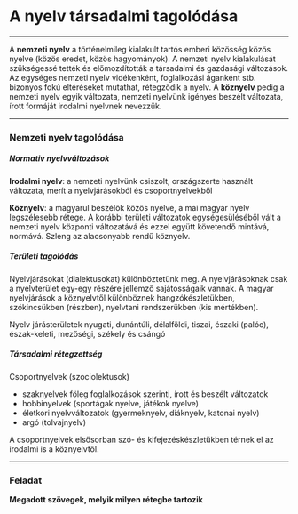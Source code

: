 # A nyelv társadalmi tagolódása
---
A **nemzeti nyelv** a történelmileg kialakult tartós emberi közösség közös nyelve (közös eredet, közös hagyományok). A nemzeti nyelv kialakulását szükségessé tették és előmozdították a társadalmi és gazdasági változások. Az egységes nemzeti nyelv vidékenként, foglalkozási áganként stb. bizonyos fokú eltéréseket mutathat, rétegződik a nyelv. A **köznyelv** pedig a nemzeti nyelv egyik változata, nemzeti nyelvünk igényes beszélt változata, írott formáját irodalmi nyelvnek nevezzük.
***
### Nemzeti nyelv tagolódása
##### Normativ nyelvváltozások
**Irodalmi nyelv**: a nemzeti nyelvünk csiszolt, országszerte használt változata, merít a nyelvjárásokból és csoportnyelvekből

**Köznyelv**: a magyarul beszélők közös nyelve, a mai magyar nyelv legszélesebb rétege. A korábbi területi változatok egységesüléséből vált a nemzeti nyelv központi változatává és ezzel együtt követendő mintává, normává. Szleng az alacsonyabb rendű köznyelv.

##### Területi tagolódás
Nyelvjárásokat (dialektusokat) különböztetünk meg.
A nyelvjárásoknak csak a nyelvterület egy-egy részére jellemző sajátosságaik vannak. A magyar nyelvjárások a köznyelvtől különböznek hangzókészletükben, szókincsükben (részben), nyelvtani rendszerükben (kis mértékben). 

Nyelv járásterületek
nyugati, dunántúli, délalföldi, tiszai, északi (palóc), észak-keleti, mezőségi, székely és csángó 

##### Társadalmi rétegzettség
Csoportnyelvek (szociolektusok)
- szaknyelvek föleg foglalkozások szerinti, írott és beszélt változatok
- hobbinyelvek (sportágak nyelve, játékok nyelve)
- életkori nyelvváltozatok (gyermeknyelv, diáknyelv, katonai nyelv)
- argó (tolvajnyelv)

A csoportnyelvek elsősorban szó- és kifejezéskészletükben térnek el az irodalmi is a köznyelvtől.
***
### Feladat
**Megadott szövegek, melyik milyen rétegbe tartozik**